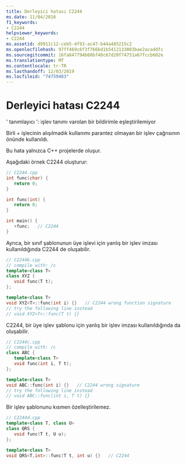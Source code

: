 ```yaml
---
title: Derleyici hatası C2244
ms.date: 11/04/2016
f1_keywords:
- C2244
helpviewer_keywords:
- C2244
ms.assetid: d9911c12-ceb5-4f93-ac47-b44a485215c2
ms.openlocfilehash: 97ff469c6f3f766bd1b5412133003bae2acaddfc
ms.sourcegitcommit: 16fa847794b60bf40c67d20f74751a67fccb602e
ms.translationtype: MT
ms.contentlocale: tr-TR
ms.lasthandoff: 12/03/2019
ms.locfileid: "74759483"
---
```

# <a name="compiler-error-c2244"></a>Derleyici hatası C2244

' tanımlayıcı ': işlev tanımı varolan bir bildirimle eşleştirilemiyor

Birli + işlecinin alışılmadık kullanımı parantez olmayan bir işlev çağrısının önünde kullanıldı.

Bu hata yalnızca C++ projelerde oluşur.

Aşağıdaki örnek C2244 oluşturur:

```cpp
// C2244.cpp
int func(char) {
   return 0;
}

int func(int) {
   return 0;
}

int main() {
   +func;   // C2244
}
```

Ayrıca, bir sınıf şablonunun üye işlevi için yanlış bir işlev imzası kullanıldığında C2244 de oluşabilir.

```cpp
// C2244b.cpp
// compile with: /c
template<class T>
class XYZ {
   void func(T t);
};

template<class T>
void XYZ<T>::func(int i) {}   // C2244 wrong function signature
// try the following line instead
// void XYZ<T>::func(T t) {}
```

C2244, bir üye işlev şablonu için yanlış bir işlev imzası kullanıldığında da oluşabilir.

```cpp
// C2244c.cpp
// compile with: /c
class ABC {
   template<class T>
   void func(int i, T t);
};

template<class T>
void ABC::func(int i) {}   // C2244 wrong signature
// try the following line instead
// void ABC::func(int i, T t) {}
```

Bir işlev şablonunu kısmen özelleştirilemez.

```cpp
// C2244d.cpp
template<class T, class U>
class QRS {
   void func(T t, U u);
};

template<class T>
void QRS<T,int>::func(T t, int u) {}   // C2244
```
